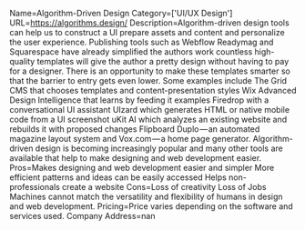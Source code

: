 Name=Algorithm-Driven Design
Category=['UI/UX Design']
URL=https://algorithms.design/
Description=Algorithm-driven design tools can help us to construct a UI prepare assets and content and personalize the user experience. Publishing tools such as Webflow Readymag and Squarespace have already simplified the authors work countless high-quality templates will give the author a pretty design without having to pay for a designer. There is an opportunity to make these templates smarter so that the barrier to entry gets even lower. Some examples include The Grid CMS that chooses templates and content-presentation styles Wix Advanced Design Intelligence that learns by feeding it examples Firedrop with a conversational UI assistant UIzard which generates HTML or native mobile code from a UI screenshot uKit AI which analyzes an existing website and rebuilds it with proposed changes Flipboard Duplo — an automated magazine layout system and Vox.com — a home page generator. Algorithm-driven design is becoming increasingly popular and many other tools are available that help to make designing and web development easier.
Pros=Makes designing and web development easier and simpler More efficient patterns and ideas can be easily accessed Helps non-professionals create a website
Cons=Loss of creativity Loss of Jobs Machines cannot match the versatility and flexibility of humans in design and web development.
Pricing=Price varies depending on the software and services used.
Company Address=nan
